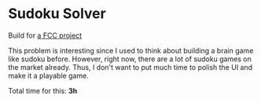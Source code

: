 # Sudoku Solver

Build for
[a FCC project](https://www.freecodecamp.org/learn/quality-assurance/quality-assurance-projects/sudoku-solver)

This problem is interesting since I used to think about building a brain game
like sudoku before. However, right now, there are a lot of sudoku games on the
market already. Thus, I don't want to put much time to polish the UI and make it
a playable game.

Total time for this: **3h**
